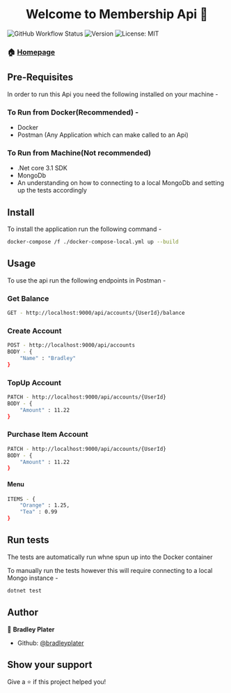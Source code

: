 <h1 align="center">Welcome to Membership Api  👋</h1>
<p>
    <img alt="GitHub Workflow Status" src="https://img.shields.io/github/workflow/status/bradleyplater/MembershipApi/.NET%20Core">
    <img alt="Version" src="https://img.shields.io/badge/Version-1.0.4-blue">
    <img alt="License: MIT" src="https://img.shields.io/badge/License-MIT-yellow.svg" />
</p>


### 🏠 [Homepage](https://github.com/bradleyplater/MembershipApi)

## Pre-Requisites
In order to run this Api you need the following installed on your machine - 

### To Run from Docker(Recommended) - 
- Docker
- Postman (Any Application which can make called to an Api)

### To Run from Machine(Not recommended) 
- .Net core 3.1 SDK
- MongoDb
- An understanding on how to connecting to a local MongoDb and setting up the tests accordingly


## Install 
To install the application run the following command - 
```sh
docker-compose /f ./docker-compose-local.yml up --build
```

## Usage
To use the api run the following endpoints in Postman - 
### Get Balance
```sh
GET - http://localhost:9000/api/accounts/{UserId}/balance
```

### Create Account
```sh
POST - http://localhost:9000/api/accounts
BODY - {
    "Name" : "Bradley"
}
```
### TopUp Account
```sh
PATCH - http://localhost:9000/api/accounts/{UserId}
BODY - {
    "Amount" : 11.22
}
```
### Purchase Item Account
```sh
PATCH - http://localhost:9000/api/accounts/{UserId}
BODY - {
    "Amount" : 11.22
}
```
#### Menu
```sh
ITEMS - {
    "Orange" : 1.25,
    "Tea" : 0.99
}
```


## Run tests
The tests are automatically run whne spun up into the Docker container

To manually run the tests however this will require connecting to a local Mongo instance -
```sh
dotnet test
```

## Author

👤 **Bradley Plater**

* Github: [@bradleyplater](https://github.com/bradleyplater)

## Show your support

Give a ⭐️ if this project helped you!
